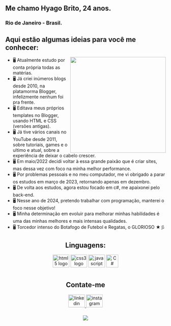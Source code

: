 ## Me chamo Hyago Brito, 24 anos.
### Rio de Janeiro - Brasil.
##
## Aqui estão algumas ideias para você me conhecer:
<img align="right" height="300" src="https://4.bp.blogspot.com/-0NQweilIv3g/WgXgE2lBViI/AAAAAAAAMv8/s2HhUJSM90wnGaV4PlZVmsxZar3sBuo3ACLcBGAs/s640/Sem%2Bt%25C3%25ADtulo.jpg" ></img>

-  🖥️ Atualmente estudo por conta própria todas as matérias.
-  🖥️ Já criei inúmeros blogs desde 2010, na platamorma Blogger, infelizmente nenhum foi pra frente.
-  🖥️ Editava meus próprios templates no Blogger, usando HTML e CSS (versões antigas).
-  🖥️ Já tive vários canais no YouTube desde 2011, sobre tutoriais, games e o ultimo e atual, sobre a experiência de deixar o cabelo crescer.
-  🖥️ Em maio/2022 decidi voltar à essa grande paixão que é criar sites, mas dessa vez com foco na minha melhor performance.
-  🖥️ Por problemas pessoais e no meu computador, me vi obrigado a parar os estudos em março de 2023, retornando apenas em dezembro.
-  🖥️ De volta aos estudos, agora estou focado em c#, me apaixonei pelo back-end.
-  🖥️ Nesse ano de 2024, pretendo trabalhar com programação, manterei o foco nesse objetivo!
-  🖥️ Minha determinação em evoluir para melhorar minhas habilidades é uma das minhas melhores e mais intensas qualidades.
-  🖥️ Torcedor intenso do Botafogo de Futebol e Regatas, o GLORIOSO ★彡
##
###

<h2 align="center">Linguagens:</h2>

<div align="center">
  <img src="https://cdn.jsdelivr.net/gh/devicons/devicon/icons/html5/html5-original.svg" height="40" width="52" alt="html5 logo"/>
  <img src="https://cdn.jsdelivr.net/gh/devicons/devicon/icons/css3/css3-original.svg" height="40" width="52" alt="css3 logo"/>
  <img src="https://cdn.jsdelivr.net/gh/devicons/devicon/icons/javascript/javascript-original.svg" height="40" width="52" alt="javascript logo"/>
  <img src="https://static-00.iconduck.com/assets.00/csharp-icon-1755x2048-5r3ugs1f.png" height="40" width="38" alt="C# logo"/>

</div>

#
<h2 align="center">Contate-me</h2>

<div align="center">
  <a href="https://www.linkedin.com/in/hyago-brito-184bb3242/" target="_blank">
    <img src="https://raw.githubusercontent.com/maurodesouza/profile-readme-generator/master/src/assets/icons/social/linkedin/default.svg" width="52" height="40" alt="linkedin logo"/>
  </a>
  <a href="https://www.instagram.com/brito.hyago/" target="_blank">
    <img src="https://raw.githubusercontent.com/maurodesouza/profile-readme-generator/master/src/assets/icons/social/instagram/default.svg" width="52" height="40" alt="instagram logo"  />
</div>

###

<div align="center">
  <img src="https://profile-counter.glitch.me/hyagodevbfr/count.svg?"  />
</div>

